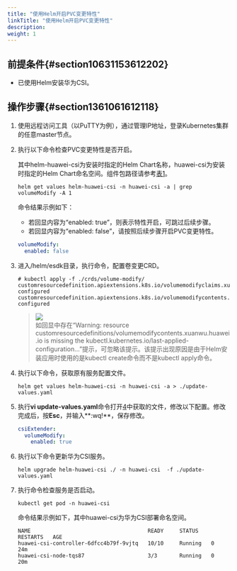 ```yaml
---
title: "使用Helm开启PVC变更特性"
linkTitle: "使用Helm开启PVC变更特性"
description: 
weight: 1
---
```


## 前提条件{#section10631153612202}

-   已使用Helm安装华为CSI。

## 操作步骤{#section1361061612118}

1.  使用远程访问工具（以PuTTY为例），通过管理IP地址，登录Kubernetes集群的任意master节点。
2.  执行以下命令检查PVC变更特性是否开启。

    其中helm-huawei-csi为安装时指定的Helm Chart名称，huawei-csi为安装时指定的Helm Chart命名空间。组件包路径请参考[表1](/docs/installation-and-deployment/installation-preparations/downloading-the-huawei-csi-software-package#zh-cn_topic_0150885197_table17200162435412)。

    ```
    helm get values helm-huawei-csi -n huawei-csi -a | grep volumeModify -A 1
    ```

    命令结果示例如下：

    -   若回显内容为“enabled: true”，则表示特性开启，可跳过后续步骤。
    -   若回显内容为“enabled: false”，请按照后续步骤开启PVC变更特性。

    ```yaml
    volumeModify:
      enabled: false
    ```

3.  进入/helm/esdk目录，执行命令，配置卷变更CRD。

    ```
    # kubectl apply -f ./crds/volume-modify/
    customresourcedefinition.apiextensions.k8s.io/volumemodifyclaims.xuanwu.huawei.io configured
    customresourcedefinition.apiextensions.k8s.io/volumemodifycontents.xuanwu.huawei.io configured
    ```

    >![](/css-docs/public_sys-resources/zh-cn/icon-note.gif)  
    >如回显中存在“Warning: resource customresourcedefinitions/volumemodifycontents.xuanwu.huawei.io is missing the kubectl.kubernetes.io/last-applied-configuration...”提示，可忽略该提示。该提示出现原因是由于Helm安装应用时使用的是kubectl create命令而不是kubectl apply命令。

4.  <a name="li1230915254221"></a>执行以下命令，获取原有服务配置文件。

    ```
    helm get values helm-huawei-csi -n huawei-csi -a > ./update-values.yaml
    ```

5.  执行**vi update-values.yaml**命令打开[4](#li1230915254221)中获取的文件，修改以下配置。修改完成后，按**Esc**，并输入**:wq!**，保存修改。

    ```yaml
    csiExtender:
      volumeModify:    
        enabled: true
    ```

6.  执行以下命令更新华为CSI服务。

    ```
    helm upgrade helm-huawei-csi ./ -n huawei-csi  -f ./update-values.yaml
    ```

7.  执行命令检查服务是否启动。

    ```
    kubectl get pod -n huawei-csi
    ```

    命令结果示例如下，其中huawei-csi为华为CSI部署命名空间。

    ```
    NAME                                     READY     STATUS    RESTARTS   AGE
    huawei-csi-controller-6dfcc4b79f-9vjtq   10/10     Running   0          24m
    huawei-csi-node-tqs87                    3/3       Running   0          20m
    ```

